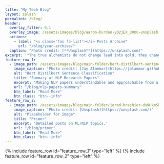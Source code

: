 ```yaml
---
title: "My Tech Blog"
layout: splash
permalink: /blog/
header:
  overlay_filter: 0.1
  overlay_image: /assets/images/blog/aaron-burden-y02jEX_B0O0-unsplash.jpg
  actions:
    - label: "<i class='fas fa-list'></i> Posts Archive"
      url: "/blog/year-archive/"
  caption: "Photo credit: [**Unsplash**](https://unsplash.com)"
excerpt: '"The true alchemists do not change lead into gold; they change the world into words." ― William H. Gass'  
feature_row_1:
  - image_path: /assets/images/blog/main-folder/bert-distilbert-sentence-classification.png
    image_caption: "Photo credit: [Jay Alammar](https://jalammar.github.io/)"
    alt: "Bert Distilbert Sentence Classification"
    title: "Summary of NLP Research Papers"
    excerpt: 'Making NLP papers understandable and approachable from a beginner standpoint in under 5 minutes read.'
    url: "/blog/nlp-papers-summary"
    btn_label: "Read More"
    btn_class: "btn--info"
feature_row_2:    
  - image_path: /assets/images/blog/main-folder/jared-brashier-duNHkmSkW6M-unsplash.jpg
    image_caption: "Photo credit: [Unsplash](https://unsplash.com/)"
    alt: "Placeholder for Image"
    title: "Primer"
    excerpt: 'Detailed posts on ML/NLP topics.'
    url: "/blog/primer"
    btn_label: "Read More"
    btn_class: "btn--info"    
---
```


{% include feature_row id="feature_row_1" type="left" %}
{% include feature_row id="feature_row_2" type="left" %}
